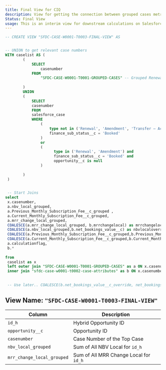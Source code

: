 ```yaml
---
title: Final View for CIQ
description: View for getting the connection between grouped cases metrics to the relevant opportunity. Renewals and Amendment cases are included in the grouping.
Status: Final View
usage: This is an interim view for downstream calculations on Salesforce booking can be used in many different salesforce reports for a quick connection between `accountid` and the relevant `email`.
---
```


```sql
-- CREATE VIEW "SFDC-CASE-W0001-T0003-FINAL-VIEW" AS


-- UNION to get relevant case numbers
WITH caselist AS (   
        (
            SELECT
                casenumber
            FROM
                "SFDC-CASE-W0001-T0001-GROUPED-CASES" -- Grouped Renewal and Amendment cases by Opportunity
    
        )
        UNION
        (
            SELECT
            casenumber
            FROM
            salesforce_case
            WHERE
                (
                    type not in ('Renewal', 'Amendment', 'Transfer – Acquirer', 'Transfer – Acquiree') and
                    finance_sub_status__c = 'Booked'
                )
                or
                (
                      type in ('Renewal', 'Amendment') and
                      finance_sub_status__c = 'Booked' and
                      opportunity__c is null
                )
    
        )
 )
 

 -- Start Joins
select
 x.casenumber,
 a.nbv_local_grouped,
 a.Previous_Monthly_Subscription_Fee__c_grouped	,
 a.Current_Monthly_Subscription_Fee__c_grouped,
 a.mrr_change_local_grouped,
 COALESCE(a.mrr_change_local_grouped, b.mrrchangelocal) as mrrchangelocaloverride,
 COALESCE(a.nbv_local_grouped,b.net_bookings_value__c) as nbvlocaloverride,
 COALESCE(a.Previous_Monthly_Subscription_Fee__c_grouped,b.Previous_Monthly_Subscription_Fee__c) as Previous_Monthly_Subscription_Fee__c_override,
 COALESCE(a.Current_Monthly_Subscription_Fee__c_grouped,b.Current_Monthly_Subscription_Fee__c) as Current_Monthly_Subscription_Fee__c_override,
 a.calculationflag,
 b.*
 
from
 caselist as x
 left outer join "SFDC-CASE-W0001-T0001-GROUPED-CASES" as a ON x.casenumber = a.casenumber
 inner join "sfdc-case-w0001-t0002-case-attributes" as b ON x.casenumber = b.casenumber
 
 
 -- Use later.. COALESCE(b.net_bookings_value__c_override, net_bookings_value__c) AS 

```

## View Name: `"SFDC-CASE-W0001-T0003-FINAL-VIEW"`


| Column | Description |
| --- | --- |
| `id_h`| Hybrid Opportunity ID |
| `opportunity__c`| Opportunity ID |
| `casenumber`| Case Number of the Top Case |
| `nbv_local_grouped` | Sum of All NBV Local for `id_h` |
| `mrr_change_local_grouped` | Sum of All MRR Change Local for `id_h` |
